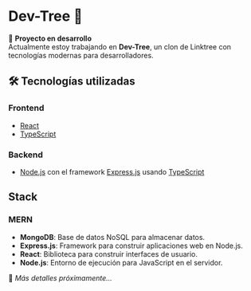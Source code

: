 # Dev-Tree 🌱

🚀 **Proyecto en desarrollo**  
Actualmente estoy trabajando en **Dev-Tree**, un clon de Linktree con tecnologías modernas para desarrolladores.

## 🛠 Tecnologías utilizadas

### Frontend

- [React](https://react.dev/)
- [TypeScript](https://www.typescriptlang.org/)

### Backend

- [Node.js](https://nodejs.org/) con el framework [Express.js](https://expressjs.com/) usando [TypeScript](https://www.typescriptlang.org/)

## Stack

### MERN

- **MongoDB**: Base de datos NoSQL para almacenar datos.
- **Express.js**: Framework para construir aplicaciones web en Node.js.
- **React**: Biblioteca para construir interfaces de usuario.
- **Node.js**: Entorno de ejecución para JavaScript en el servidor.

📌 _Más detalles próximamente..._
